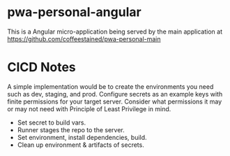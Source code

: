 # pwa-personal-angular
This is a Angular micro-application being served by the main application at https://github.com/coffeestained/pwa-personal-main

# CICD Notes
A simple implementation would be to create the environments you need such as dev, staging, and prod. 
Configure secrets as an example keys with finite permissions for your target server. 
Consider what permissions it may or may not need with Principle of Least Privilege in mind.

- Set secret to build vars.
- Runner stages the repo to the server.
- Set environment, install dependencies, build.
- Clean up environment & artifacts of secrets.